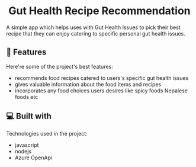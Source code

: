 <h1 align="center" id="title">Gut Health Recipe Recommendation</h1>

<p id="description">A simple app which helps uses with Gut Health Issues to pick their best recipe that they can enjoy catering to specific personal gut health issues.</p>

<h2>🧐 Features</h2>

Here're some of the project's best features:

- recommends food recipes catered to users's specific gut health issues
- gives valuable information about the food items and recipes
- incorporates any food choices users desires like spicy foods Nepalese foods etc

<h2>💻 Built with</h2>

Technologies used in the project:

- javascript
- nodejs
- Azure OpenApi
